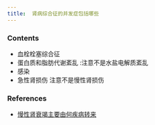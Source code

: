 ```yaml
---
title:  肾病综合征的并发症包括哪些
--- 
```


### Contents
- 血栓栓塞综合征
- 蛋白质和脂肪代谢紊乱 :注意不是水盐电解质紊乱
- 感染
- 急性肾损伤 注意不是慢性肾损伤
### References
- [慢性肾衰竭主要由何疾病转来](/慢性肾衰竭主要由何疾病转来)
